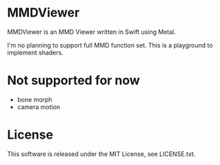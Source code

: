 # MMDViewer
MMDViewer is an MMD Viewer written in Swift using Metal.

I'm no planning to support full MMD function set. This is a playground to implement shaders.

# Not supported for now
* bone morph
* camera motion

# License
This software is released under the MIT License, see LICENSE.txt.

